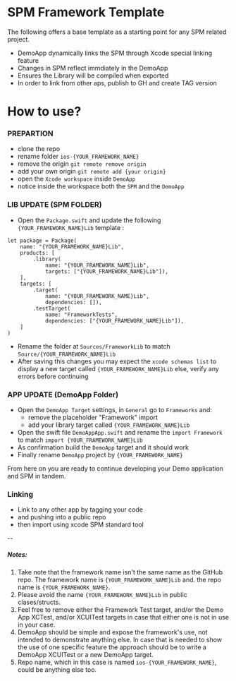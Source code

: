 # SPM Framework Template

The following offers a base template as a starting  point for any SPM related project. 
- DemoApp dynamically links the SPM through Xcode special linking feature
- Changes in SPM reflect immdiately in the DemoApp
- Ensures the Library will be compiled when exported
- In order to link from other aps, publish to GH and create  TAG version


# How to use?

### PREPARTION
- clone the repo
- rename folder `ios-{YOUR_FRAMEWORK_NAME}`
- remove the origin `git remote remove origin`
- add your own origin `git remote add {your origin}`
- open the `Xcode workspace` inside `DemoApp`
- notice inside the workspace both the `SPM` and the `DemoApp`


### LIB UPDATE (SPM FOLDER)
- Open the `Package.swift` and update the following `{YOUR_FRAMEWORK_NAME}Lib` template :

```
let package = Package(
    name: "{YOUR_FRAMEWORK_NAME}Lib",
    products: [
        .library(
            name: "{YOUR_FRAMEWORK_NAME}Lib",
            targets: ["{YOUR_FRAMEWORK_NAME}Lib"]),
    ],
    targets: [
        .target(
            name: "{YOUR_FRAMEWORK_NAME}Lib",
            dependencies: []),
        .testTarget(
            name: "FrameworkTests",
            dependencies: ["{YOUR_FRAMEWORK_NAME}Lib"]),
    ]
)
```
- Rename the folder at `Sources/FrameworkLib` to match `Source/{YOUR_FRAMEWORK_NAME}Lib`
- After saving this changes you may expect the `xcode schemas list` to display a new target called `{YOUR_FRAMEWORK_NAME}Lib` else, verify any errors before continuing

### APP UPDATE (DemoApp Folder)
- Open the `DemoApp Target` settings, in `General` go to `Frameworks` and:
  - remove the placeholder "Framework" import
  - add your library target  called `{YOUR_FRAMEWORK_NAME}Lib`
- Open the swift file `DemoAppApp.swift` and rename the `import Framework` to match  `import {YOUR_FRAMEWORK_NAME}Lib`
- As confirmation build the `DemoApp` target and it should work
- Finally rename `DemoApp` project by `{YOUR_FRAMEWORK_NAME}`

From here on you are ready to continue developing your Demo application and SPM in tandem.

### Linking

- Link to any other app by tagging your code 
- and pushing into a public repo
- then import using xcode SPM standard tool

--
##### Notes:
1. Take note that the framework name isn't the same name as the GitHub repo. The framework name is `{YOUR_FRAMEWORK_NAME}Lib` and. the repo name is `{YOUR_FRAMEWORK_NAME}`.
1. Please avoid the name `{YOUR_FRAMEWORK_NAME}Lib` in public clases/structs.
1. Feel free to remove either the Framework Test target, and/or the Demo App XCTest, and/or XCUITest targets in case that either one is not in use in your case.
1. DemoApp should be simple and expose the framework's use, not intended to demonstrate anything else. In case that is needed to show the use of one specific feature the approach should be to write a DemoApp XCUITest or a new DemoApp target.
1. Repo name, which in this case is named `ios-{YOUR_FRAMEWORK_NAME}`, could be anything else too.
